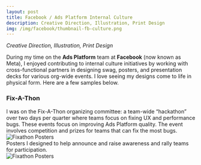 ```yaml
---
layout: post
title: Facebook / Ads Platform Internal Culture
description: Creative Direction, Illustration, Print Design
img: /img/facebook/thumbnail-fb-culture.png
---
```


<i>Creative Direction, Illustration, Print Design</i>

During my time on the <strong>Ads Platform</strong> team at <strong>Facebook</strong> (now known as Meta), I enjoyed contributing to internal culture initiatives by working with cross-functional partners in designing swag, posters, and presentation decks for various org-wide events. I love seeing my designs come to life in physical form. Here are a few samples below.

<h3> Fix-A-Thon </h3>
I was on the Fix-A-Thon organizing committee: a team-wide “hackathon” over two days per quarter where teams focus on fixing UX and performance bugs. These events focus on improving Ads Platform quality. The event involves competition and prizes for teams that can fix the most bugs.

<img class="col three" src="{{ site.baseurl }}/img/facebook/fixathon-mockup-1.png" alt="Fixathon Posters" title="Fixathon Posters"/>
<div class="col three caption">
Posters I designed to help announce and raise awareness and rally teams for participation.
</div>
<img class="col three" src="{{ site.baseurl }}/img/facebook/fixathon-mockup-3.png" alt="Fixathon Posters" title="Fixathon Posters"/>

<br>

<!--

<h3> Make Every Impression Meaningful </h3>
I designed these stickers which were handed out during an org-wide presentation event, celebrating our wins, sharing top-level projects, and announcing a new vision.

<img class="col two" src="{{ site.baseurl }}/img/facebook/dpsticker.png" alt="Make Every Impression Meaningful" title="Make Every Impression Meaningful Sticker"/>
-->


